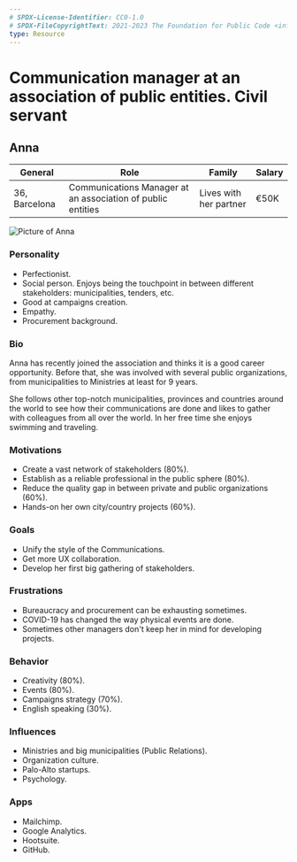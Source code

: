 ```yaml
---
# SPDX-License-Identifier: CC0-1.0
# SPDX-FileCopyrightText: 2021-2023 The Foundation for Public Code <info@publiccode.net>
type: Resource
---
```


# Communication manager at an association of public entities. Civil servant

## Anna

| General                                  | Role | Family |  Salary   |
| ------------------------------------- | ---------------------------------- | -------- | --- |
| 36, Barcelona | Communications Manager at an association of public entities                               | Lives with her partner     |   €50K  |

![Picture of Anna](https://i.imgur.com/hdirkcm.jpg)

### Personality

* Perfectionist.
* Social person. Enjoys being the touchpoint in between different stakeholders: municipalities, tenders, etc.
* Good at campaigns creation.
* Empathy.
* Procurement background.

### Bio

Anna has recently joined the association and thinks it is a good career opportunity. Before that, she was involved with several public organizations, from municipalities to Ministries at least for 9 years.

She follows other top-notch municipalities, provinces and countries around the world to see how their communications are done and likes to gather with colleagues from all over the world. In her free time she enjoys swimming and traveling.

### Motivations

* Create a vast network of stakeholders (80%).
* Establish as a reliable professional in the public sphere (80%).
* Reduce the quality gap in between private and public organizations (60%).
* Hands-on her own city/country projects (60%).

### Goals

* Unify the style of the Communications.
* Get more UX collaboration.
* Develop her first big gathering of stakeholders.

### Frustrations

* Bureaucracy and procurement can be exhausting sometimes.
* COVID-19 has changed the way physical events are done.
* Sometimes other managers don't keep her in mind for developing projects.

### Behavior

* Creativity (80%).
* Events (80%).
* Campaigns strategy (70%).
* English speaking (30%).

### Influences

* Ministries and big municipalities (Public Relations).
* Organization culture.
* Palo-Alto startups.
* Psychology.

### Apps

* Mailchimp.
* Google Analytics.
* Hootsuite.
* GitHub.
